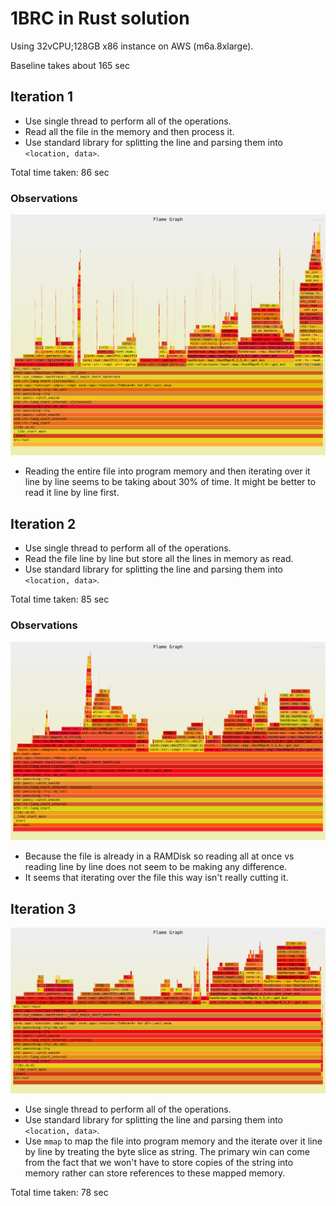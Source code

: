 # 1BRC in Rust solution
Using 32vCPU;128GB x86 instance on AWS (m6a.8xlarge).

Baseline takes about 165 sec

## Iteration 1
- Use single thread to perform all of the operations.
- Read all the file in the memory and then process it.
- Use standard library for splitting the line and parsing them into `<location, data>`.

Total time taken: 86 sec

### Observations
![First flamegraph](./assets/flamegraph.1.svg)

- Reading the entire file into program memory and then iterating over it line by line seems to be taking about 30% of time. It might be better to read it line by line first.

## Iteration 2
- Use single thread to perform all of the operations.
- Read the file line by line but store all the lines in memory as read.
- Use standard library for splitting the line and parsing them into `<location, data>`.

Total time taken: 85 sec

### Observations
![Second flamegraph](./assets/flamegraph.2.svg)

- Because the file is already in a RAMDisk so reading all at once vs reading line by line does not seem to be making any difference.
- It seems that iterating over the file this way isn't really cutting it.

## Iteration 3
![Third flamegraph](./assets/flamegraph.3.svg)

- Use single thread to perform all of the operations.
- Use standard library for splitting the line and parsing them into `<location, data>`.
- Use `mmap` to map the file into program memory and the iterate over it line by line by treating the byte slice as string. The primary win can come from the fact that we won't have to store copies of the string into memory rather can store references to these mapped memory.

Total time taken: 78 sec